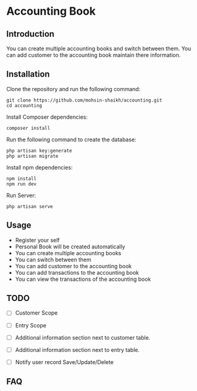# Accounting Book


## Introduction
You can create multiple accounting books and switch between them. You can add customer to the accounting book maintain there information.


## Installation
Clone the repository and run the following command:
```ssh
git clone https://github.com/mohsin-shaikh/accounting.git
cd accounting
```
Install Composer dependencies:
```ssh
composer install
```
Run the following command to create the database:
```ssh
php artisan key:generate
php artisan migrate
```
Install npm dependencies:
```ssh
npm install
npm run dev
```
Run Server:
```ssh
php artisan serve
```


## Usage
- Register your self
- Personal Book will be created automatically
- You can create multiple accounting books
- You can switch between them
- You can add customer to the accounting book
- You can add transactions to the accounting book
- You can view the transactions of the accounting book


## TODO
- [ ] Customer Scope
- [ ] Entry Scope
- [ ] Additional information section next to customer table.
- [ ] Additional information section next to entry table.
- [ ] Notify user record Save/Update/Delete


## FAQ



